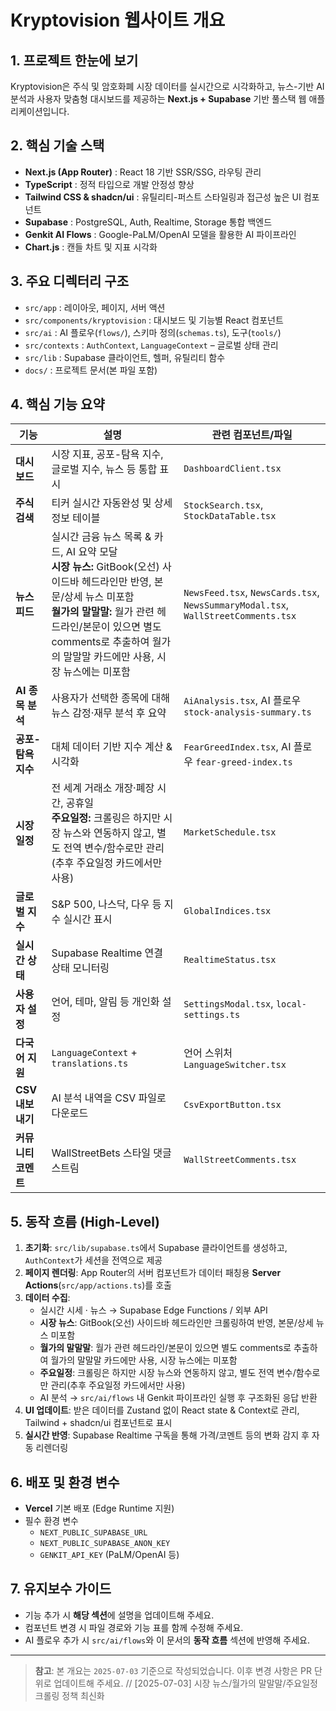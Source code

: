 # Kryptovision 웹사이트 개요

## 1. 프로젝트 한눈에 보기
Kryptovision은 주식 및 암호화폐 시장 데이터를 실시간으로 시각화하고, 뉴스-기반 AI 분석과 사용자 맞춤형 대시보드를 제공하는 **Next.js + Supabase** 기반 풀스택 웹 애플리케이션입니다.

## 2. 핵심 기술 스택
- **Next.js (App Router)** : React 18 기반 SSR/SSG, 라우팅 관리
- **TypeScript** : 정적 타입으로 개발 안정성 향상
- **Tailwind CSS & shadcn/ui** : 유틸리티-퍼스트 스타일링과 접근성 높은 UI 컴포넌트
- **Supabase** : PostgreSQL, Auth, Realtime, Storage 통합 백엔드
- **Genkit AI Flows** : Google-PaLM/OpenAI 모델을 활용한 AI 파이프라인
- **Chart.js** : 캔들 차트 및 지표 시각화

## 3. 주요 디렉터리 구조
- `src/app`         : 레이아웃, 페이지, 서버 액션
- `src/components/kryptovision` : 대시보드 및 기능별 React 컴포넌트
- `src/ai`          : AI 플로우(`flows/`), 스키마 정의(`schemas.ts`), 도구(`tools/`)
- `src/contexts`    : `AuthContext`, `LanguageContext` – 글로벌 상태 관리
- `src/lib`         : Supabase 클라이언트, 헬퍼, 유틸리티 함수
- `docs/`          : 프로젝트 문서(본 파일 포함)

## 4. 핵심 기능 요약
| 기능 | 설명 | 관련 컴포넌트/파일 |
|------|------|-------------------|
| **대시보드** | 시장 지표, 공포-탐욕 지수, 글로벌 지수, 뉴스 등 통합 표시 | `DashboardClient.tsx` |
| **주식 검색** | 티커 실시간 자동완성 및 상세 정보 테이블 | `StockSearch.tsx`, `StockDataTable.tsx` |
| **뉴스 피드** | 실시간 금융 뉴스 목록 & 카드, AI 요약 모달<br>**시장 뉴스:** GitBook(오선) 사이드바 헤드라인만 반영, 본문/상세 뉴스 미포함<br>**월가의 말말말:** 월가 관련 헤드라인/본문이 있으면 별도 comments로 추출하여 월가의 말말말 카드에만 사용, 시장 뉴스에는 미포함 | `NewsFeed.tsx`, `NewsCards.tsx`, `NewsSummaryModal.tsx`, `WallStreetComments.tsx` |
| **AI 종목 분석** | 사용자가 선택한 종목에 대해 뉴스 감정·재무 분석 후 요약 | `AiAnalysis.tsx`, AI 플로우 `stock-analysis-summary.ts` |
| **공포-탐욕 지수** | 대체 데이터 기반 지수 계산 & 시각화 | `FearGreedIndex.tsx`, AI 플로우 `fear-greed-index.ts` |
| **시장 일정** | 전 세계 거래소 개장·폐장 시간, 공휴일<br>**주요일정:** 크롤링은 하지만 시장 뉴스와 연동하지 않고, 별도 전역 변수/함수로만 관리(추후 주요일정 카드에서만 사용) | `MarketSchedule.tsx` |
| **글로벌 지수** | S&P 500, 나스닥, 다우 등 지수 실시간 표시 | `GlobalIndices.tsx` |
| **실시간 상태** | Supabase Realtime 연결 상태 모니터링 | `RealtimeStatus.tsx` |
| **사용자 설정** | 언어, 테마, 알림 등 개인화 설정 | `SettingsModal.tsx`, `local-settings.ts` |
| **다국어 지원** | `LanguageContext` + `translations.ts` | 언어 스위처 `LanguageSwitcher.tsx` |
| **CSV 내보내기** | AI 분석 내역을 CSV 파일로 다운로드 | `CsvExportButton.tsx` |
| **커뮤니티 코멘트** | WallStreetBets 스타일 댓글 스트림 | `WallStreetComments.tsx` |

## 5. 동작 흐름 (High-Level)
1. **초기화**: `src/lib/supabase.ts`에서 Supabase 클라이언트를 생성하고, `AuthContext`가 세션을 전역으로 제공
2. **페이지 렌더링**: App Router의 서버 컴포넌트가 데이터 패칭용 **Server Actions**(`src/app/actions.ts`)를 호출
3. **데이터 수집**: 
   - 실시간 시세 · 뉴스 → Supabase Edge Functions / 외부 API
   - **시장 뉴스**: GitBook(오선) 사이드바 헤드라인만 크롤링하여 반영, 본문/상세 뉴스 미포함
   - **월가의 말말말**: 월가 관련 헤드라인/본문이 있으면 별도 comments로 추출하여 월가의 말말말 카드에만 사용, 시장 뉴스에는 미포함
   - **주요일정**: 크롤링은 하지만 시장 뉴스와 연동하지 않고, 별도 전역 변수/함수로만 관리(추후 주요일정 카드에서만 사용)
   - AI 분석 → `src/ai/flows` 내 Genkit 파이프라인 실행 후 구조화된 응답 반환
4. **UI 업데이트**: 받은 데이터를 Zustand 없이 React state & Context로 관리, Tailwind + shadcn/ui 컴포넌트로 표시
5. **실시간 반영**: Supabase Realtime 구독을 통해 가격/코멘트 등의 변화 감지 후 자동 리렌더링

## 6. 배포 및 환경 변수
- **Vercel** 기본 배포 (Edge Runtime 지원)
- 필수 환경 변수
  - `NEXT_PUBLIC_SUPABASE_URL`
  - `NEXT_PUBLIC_SUPABASE_ANON_KEY`
  - `GENKIT_API_KEY` (PaLM/OpenAI 등)

## 7. 유지보수 가이드
- 기능 추가 시 **해당 섹션**에 설명을 업데이트해 주세요.
- 컴포넌트 변경 시 파일 경로와 기능 표를 함께 수정해 주세요.
- AI 플로우 추가 시 `src/ai/flows`와 이 문서의 **동작 흐름** 섹션에 반영해 주세요.

---

> **참고**: 본 개요는 `2025-07-03` 기준으로 작성되었습니다. 이후 변경 사항은 PR 단위로 업데이트해 주세요.
// [2025-07-03] 시장 뉴스/월가의 말말말/주요일정 크롤링 정책 최신화 